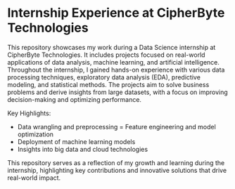 # Internship Experience at CipherByte Technologies
This repository showcases my work during a Data Science internship at CipherByte Technologies. It includes projects focused on real-world applications of data analysis, machine learning, and artificial intelligence. Throughout the internship, I gained hands-on experience with various data processing techniques, exploratory data analysis (EDA), predictive modeling, and statistical methods. The projects aim to solve business problems and derive insights from large datasets, with a focus on improving decision-making and optimizing performance.

Key Highlights:

- Data wrangling and preprocessing
= Feature engineering and model optimization
- Deployment of machine learning models
- Insights into big data and cloud technologies

<p> This repository serves as a reflection of my growth and learning during the internship, highlighting key contributions and innovative solutions that drive real-world impact.</p>
